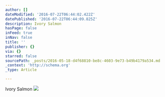 ```yaml
---
author: []
dateModified: '2016-07-22T06:44:02.422Z'
datePublished: '2016-07-22T06:44:09.825Z'
description: Ivory Salmon
hasPage: false
inFeed: true
inNav: false
title: ''
publisher: {}
via: {}
starred: false
sourcePath: _posts/2016-05-18-d4f68810-be8c-4603-9e73-b49b4179a534.md
_context: 'http://schema.org'
_type: Article

---
```

Ivory Salmon
![](https://s3-us-west-2.amazonaws.com/the-grid-img/p/375156159ef729628ecab59bfacb2e5ac29e601c.jpg)